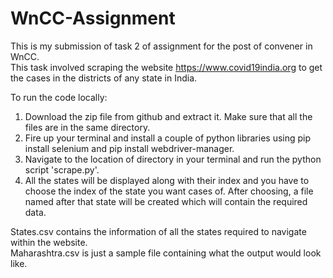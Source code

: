 # WnCC-Assignment
This is my submission of task 2 of assignment for the post of convener in WnCC.  
This task involved scraping the website https://www.covid19india.org to get the cases in the districts of any state in India.

To run the code locally:
  1. Download the zip file from github and extract it. Make sure that all the files are in the same directory.
  2. Fire up your terminal and install a couple of python libraries using pip install selenium and pip install webdriver-manager.
  3. Navigate to the location of directory in your terminal and run the python script 'scrape.py'.  
  4. All the states will be displayed along with their index and you have to choose the index of the state you want cases of. After choosing, a file named after that state will be created which will contain the required data.
 
 States.csv contains the information of all the states required to navigate within the website.  
 Maharashtra.csv is just a sample file containing what the output would look like.  
